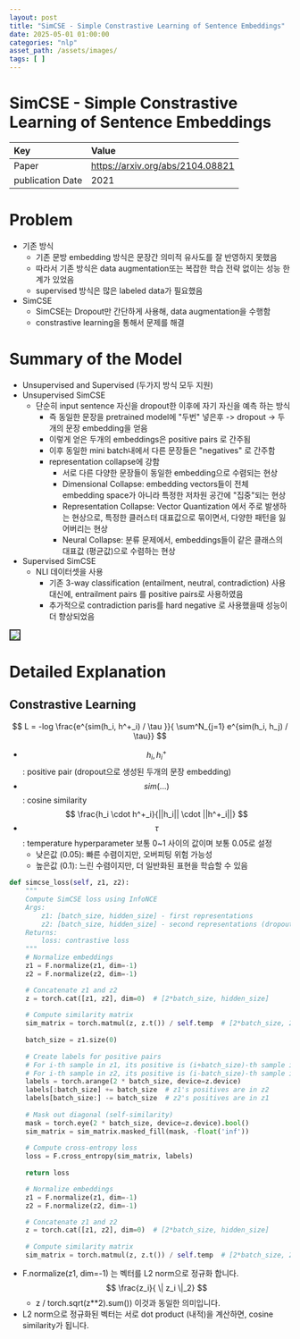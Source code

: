 ```yaml
---
layout: post
title: "SimCSE - Simple Constrastive Learning of Sentence Embeddings"
date: 2025-05-01 01:00:00
categories: "nlp"
asset_path: /assets/images/
tags: [ ]
---
```


# SimCSE - Simple Constrastive Learning of Sentence Embeddings

| Key              | Value                            |
|:-----------------|:---------------------------------|
| Paper            | https://arxiv.org/abs/2104.08821 |
| publication Date | 2021                             |

# Problem

- 기존 방식
    - 기존 문방 embedding 방식은 문장간 의미적 유사도를 잘 반영하지 못했음
    - 따라서 기존 방식은 data augmentation또는 복잡한 학습 전략 없이는 성능 한계가 있었음
    - supervised 방식은 많은 labeled data가 필요했음
- SimCSE
    - SimCSE는 Dropout만 간단하게 사용해, data augmentation을 수행함
    - constrastive learning을 통해서 문제를 해결

# Summary of the Model

- Unsupervised and Supervised (두가지 방식 모두 지원)
- Unsupervised SimCSE
    - 단순히 input sentence 자신을 dropout한 이후에 자기 자신을 예측 하는 방식
        - 즉 동일한 문장을 pretrained model에 "두번" 넣은후 -> dropout -> 두개의 문장 embedding을 얻음
        - 이렇게 얻은 두개의 embeddings은 positive pairs 로 간주됨
        - 이후 동일한 mini batch내에서 다른 문장들은 "negatives" 로 간주함
        - representation collapse에 강함
            - 서로 다른 다양한 문장들이 동일한 embedding으로 수렴되는 현상
            - Dimensional Collapse: embedding vectors들이 전체 embedding space가 아니라 특정한 저차원 공간에 "집중"되는 현상
            - Representation Collapse: Vector Quantization 에서 주로 발생하는 현상으로, 특정한 클러스터 대표값으로 묶이면서, 다양한 패턴을 잃어버리는 현상
            - Neural Collapse: 분류 문제에서, embeddings들이 같은 클래스의 대표값 (평균값)으로 수렴하는 현상
- Supervised SimCSE
    - NLI 데이터셋을 사용
        - 기존 3-way classification (entailment, neutral, contradiction) 사용 대신에, entrailment pairs 를 positive pairs로 사용하였음
        - 추가적으로 contradiction paris를 hard negative 로 사용했을때 성능이 더 향상되었음


<img src="{{ page.asset_path }}simcse-model.png" class="img-responsive img-rounded img-fluid center" style="border: 2px solid #333333">

# Detailed Explanation

## Constrastive Learning


$$ L = -log \frac{e^{sim(h_i, h^+_i) / \tau }}{ \sum^N_{j=1} e^{sim(h_i, h_j) / \tau}} $$

- $$ h_i, h^+_i $$ : positive pair (dropout으로 생성된 두개의 문장 embedding)
- $$ sim(...) $$ : cosine similarity $$ \frac{h_i \cdot h^+_i}{||h_i|| \cdot ||h^+_i||} $$
- $$ \tau $$ : temperature hyperparameter 보통 0~1 사이의 값이며 보통 0.05로 설정
  - 낮은값 (0.05): 빠른 수렴이지만, 오버피팅 위험 가능성
  - 높은값 (0.1): 느린 수렴이지만, 더 일반화된 표현을 학습할 수 있음


```python
def simcse_loss(self, z1, z2):
    """
    Compute SimCSE loss using InfoNCE
    Args:
        z1: [batch_size, hidden_size] - first representations
        z2: [batch_size, hidden_size] - second representations (dropout augmented)
    Returns:
        loss: contrastive loss
    """
    # Normalize embeddings
    z1 = F.normalize(z1, dim=-1)
    z2 = F.normalize(z2, dim=-1)

    # Concatenate z1 and z2
    z = torch.cat([z1, z2], dim=0)  # [2*batch_size, hidden_size]
    
    # Compute similarity matrix
    sim_matrix = torch.matmul(z, z.t()) / self.temp  # [2*batch_size, 2*batch_size]
    
    batch_size = z1.size(0)
    
    # Create labels for positive pairs
    # For i-th sample in z1, its positive is (i+batch_size)-th sample in z2
    # For i-th sample in z2, its positive is (i-batch_size)-th sample in z1
    labels = torch.arange(2 * batch_size, device=z.device)
    labels[:batch_size] += batch_size  # z1's positives are in z2
    labels[batch_size:] -= batch_size  # z2's positives are in z1
    
    # Mask out diagonal (self-similarity)
    mask = torch.eye(2 * batch_size, device=z.device).bool()
    sim_matrix = sim_matrix.masked_fill(mask, -float('inf'))
    
    # Compute cross-entropy loss
    loss = F.cross_entropy(sim_matrix, labels)
    
    return loss
```

```python
    # Normalize embeddings
    z1 = F.normalize(z1, dim=-1)
    z2 = F.normalize(z2, dim=-1)

    # Concatenate z1 and z2
    z = torch.cat([z1, z2], dim=0)  # [2*batch_size, hidden_size]
    
    # Compute similarity matrix
    sim_matrix = torch.matmul(z, z.t()) / self.temp  # [2*batch_size, 2*batch_size]
```
- F.normalize(z1, dim=-1) 는 벡터를 L2 norm으로 정규화 합니다. $$ \frac{z_i}{ \| z_i \|_2} $$
  - z / torch.sqrt(z**2).sum()) 이것과 동일한 의미입니다.
- L2 norm으로 정규화된 벡터는 서로 dot product (내적)을 계산하면, cosine similarity가 됩니다.
